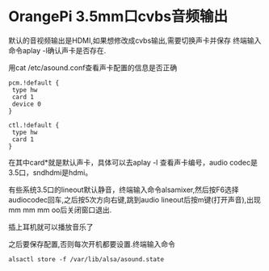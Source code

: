 # OrangePi 3.5mm口cvbs音频输出

默认的音视频输出是HDMI,如果想修改成cvbs输出,需要切换声卡并保存 终端输入命令aplay -l确认声卡是否存在.

用cat /etc/asound.conf查看声卡配置的信息是否正确

```
pcm.!default {
 type hw
 card 1
 device 0
}

ctl.!default {
 type hw
 card 1
}
```

在其中card\*就是默认声卡，具体可以去aplay -l 查看声卡编号，audio codec是3.5口，sndhdmi是hdmi。

有些系统3.5口的lineout默认静音，终端输入命令alsamixer,然后按F6选择audiocodec回车,之后按5次方向右键,跳到audio lineout后按m键\(打开声音\),出现mm mm mm oo后关闭窗口退出.

插上耳机就可以播放音乐了

之后要保存配置,否则每次开机都要设置.终端输入命令

```
alsactl store -f /var/lib/alsa/asound.state
```



